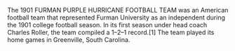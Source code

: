 The 1901 FURMAN PURPLE HURRICANE FOOTBALL TEAM was an American football team that represented Furman University as an independent during the 1901 college football season. In its first season under head coach Charles Roller, the team compiled a 1–2–1 record.[1] The team played its home games in Greenville, South Carolina.
